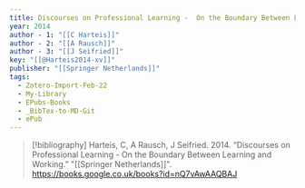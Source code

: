 ```yaml
---
title: Discourses on Professional Learning -  On the Boundary Between Learning and Working
year: 2014
author - 1: "[[C Harteis]]"
author - 2: "[[A Rausch]]"
author - 3: "[[J Seifried]]"
key: "[[@Harteis2014-xv]]"
publisher: "[[Springer Netherlands]]"
tags:
  - Zotero-Import-Feb-22
  - My-Library
  - EPubs-Books
  - _BibTex-to-MD-Git
  - ePub
---
```


> [!bibliography]
> Harteis, C, A Rausch, J Seifried. 2014. “Discourses on Professional Learning -  On the Boundary Between Learning and Working.” "[[Springer Netherlands]]". https://books.google.co.uk/books?id=nQ7vAwAAQBAJ